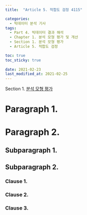 ```yaml
---
title:  "Article 5. 적합도 검정 4115"

categories:
  - 빅데이터 분석 기사
tags: 
  - Part 4. 빅데이터 결과 해석
  - Chapter 1. 분석 모형 평가 및 개선
  - Section 1. 분석 모형 평가
  - Article 5. 적합도 검정

toc: true
toc_sticky: true
 
date: 2021-02-23
last_modified_at: 2021-02-25
---
```


Section 1. [분석 모형 평가]()

# Paragraph 1. 

# Paragraph 2. 

## Subparagraph 1. 

## Subparagraph 2. 

### Clause 1. 

### Clause 2. 

### Clause 3. 